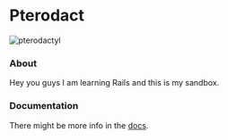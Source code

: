 # Pterodact

![pterodactyl](https://s-media-cache-ak0.pinimg.com/236x/2a/58/11/2a58117a3ba275cea352c3e6923b0e37.jpg)

### About
Hey you guys I am learning Rails and this is my sandbox.

### Documentation
There might be more info in the [docs](https://github.com/jmodjeska/pterodact/tree/master/doc).
